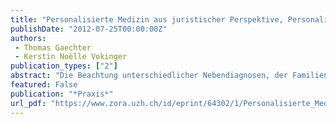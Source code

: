 ```yaml
---
title: "Personalisierte Medizin aus juristischer Perspektive, Personalized Medicine - Legal Aspects, Mini-Review"
publishDate: "2012-07-25T00:00:00Z"
authors: 
 - Thomas Gaechter
 - Kerstin Noëlle Vokinger
publication_types: ["2"]
abstract: "Die Beachtung unterschiedlicher Nebendiagnosen, der Familienanamnese, von Allergien oder von individuellen Persönlichkeitsmerkmalen sind für eine individuelle Behandlung jeder Patientin und jedes Patienten unabdingbar. Deshalb entspricht die individuelle Behandlung, die den Bedürfnissen und Veranlagungen jeder Patientin und jedes Patienten angepasst ist, seit jeher dem ärztlichen Berufsverständnis. So gesehen wäre personalisierte Medizin nicht mehr als eine Rückbesinnung auf tradierte medizinische Wertvorstellungen, nichts Neues also."
featured: False
publication: "*Praxis*"
url_pdf: "https://www.zora.uzh.ch/id/eprint/64302/1/Personalisierte_Medizin_aus_juristischer_Perspektive.pdf"
---
```

